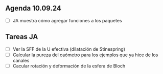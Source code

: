## Agenda 10.09.24
- [ ] JA muestra cómo agregar funciones a los paquetes

## Tareas JA
- [ ] Ver la SFF de la U efectiva (dilatación de Stinespring)
- [ ] Calcular la pureza del caómetro para los ejemplos que ya hice de los canales
- [ ] Cacular rotación y deformación de la esfera de Bloch
